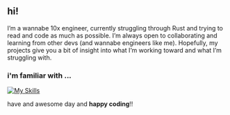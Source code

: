 ## hi!

I’m a wannabe 10x engineer, currently struggling through Rust and trying to read and code as much as possible. I’m always open to collaborating and learning from other devs (and wannabe engineers like me). Hopefully, my projects give you a bit of insight into what I’m working toward and what I’m struggling with.

### i'm familiar with ...

[![My Skills](https://skillicons.dev/icons?i=py,ts,rust,next,fastapi,react,docker,mongo,remix,actix,tailwind,js,java,html,css,mysql,sqlite)](https://skillicons.dev)

have and awesome day and **happy coding**!!
